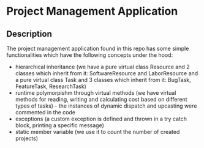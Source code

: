 # Project Management Application


## Description

The project management application found in this repo has some simple functionalities which have the following concepts under the hood:

- hierarchical inheritance (we have a pure virtual class Resource and 2 classes which inherit from it: SoftwareResource and LaborResource and a pure virtual class Task and 3 classes which inherit from it: BugTask, FeatureTask, ResearchTask)
- runtime polymorpishm through virtual methods (we have virtual methods for reading, writing and calculating cost based on different types of tasks) - the instances of dynamic dispatch and upcasting were commented in the code
- exceptions (a custom exception is defined and thrown in a try catch block, printing a specific message)
- static member variable (we use it to count the number of created projects)



